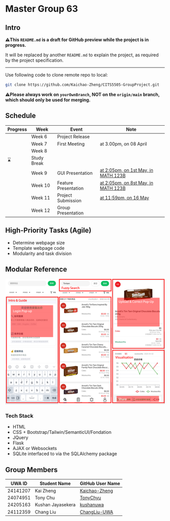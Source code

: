 # Master Group 63

## Intro

**⚠️This `README.md` is a draft for GitHub preview while the project is in progress.**

It will be replaced by another `README.md` to explain the project, as required by the project specification.

---

Use following code to clone remote repo to local:

```bash
git clone https://github.com/Kaichao-Zheng/CITS5505-GroupProject.git
```

⚠️**Please always work on `yourOwnBranch`, NOT on the `origin/main` branch, which should only be used for merging.**

## Schedule

| Progress | Week        | Event                | Note                                                         |
| -------- | ----------- | -------------------- | ------------------------------------------------------------ |
|          | Week 6      | Project Release      |                                                              |
|          | Week 7      | First Meeting        | at 3.00pm, on 08 April                                       |
|          | Week 8      |                      |                                                              |
| ⌛        | Study Break |                      |                                                              |
|          | Week 9      | GUI Presentation     | [at 2:05pm, on 1st May, in MATH 123B](https://uniwa-my.sharepoint.com/:x:/g/personal/00112652_uwa_edu_au/EQXmSIthQ1FMjJQ1KADV7tUBN0DVQKh_OwTA4efE24TfrQ?e=vjnEQB) |
|          | Week 10     | Feature Presentation | [at 2:05pm, on 8st May, in MATH 123B](https://uniwa-my.sharepoint.com/:x:/g/personal/00112652_uwa_edu_au/EQXmSIthQ1FMjJQ1KADV7tUBN0DVQKh_OwTA4efE24TfrQ?e=vjnEQB) |
|          | Week 11     | Project Submission   | [at 11:59pm, on 16 May](https://lms.uwa.edu.au/webapps/blackboard/content/listContent.jsp?course_id=_101669_1&content_id=_4251653_1&mode=reset) |
|          | Week 12     | Group Presentation   |                                                              |

## High-Priority Tasks (Agile)

* Determine webpage size
* Template webpage code
* Modularity and task division

## Modular Reference

![Mockup](app/static/mockup/mockups/modular_reference_annotation.png)

### Tech Stack

* HTML
* CSS + Bootstrap/Tailwin/SemanticUI/Fondation
* JQuery
* Flask
* AJAX or Websockets
* SQLite interfaced to via the SQLAlchemy package

## Group Members

| UWA ID   | Student Name      | GitHub User Name                                  |
| -------- | ----------------- | ------------------------------------------------- |
| 24141207 | Kai Zheng         | [Kaichao-Zheng](https://github.com/Kaichao-Zheng) |
| 24074951 | Tony Chu          | [TonyChyu](https://github.com/TonyChyu)           |
| 24205163 | Kushan Jayasekera | [kushanuwa](https://github.com/kushanuwa)         |
| 24112359 | Chang Liu         | [ChangLiu-UWA](https://github.com/ChangLiu-UWA)   |
